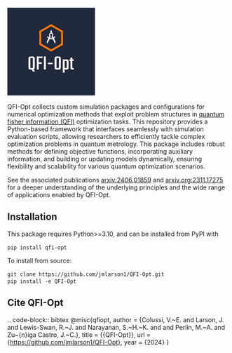 ![image info](./images/qfi-opt.png)

QFI-Opt collects custom simulation packages and configurations for numerical
optimization methods that exploit problem structures in 
[quantum fisher information (QFI)](https://en.wikipedia.org/wiki/Quantum_Fisher_information) 
optimization tasks. This repository provides a Python-based
framework that interfaces seamlessly with simulation evaluation scripts,
allowing researchers to efficiently tackle complex optimization problems in
quantum metrology. This package includes robust methods for defining objective
functions, incorporating auxiliary information, and building or updating models
dynamically, ensuring flexibility and scalability for various quantum
optimization scenarios.

See the associated publications [arxiv:2406.01859](arxiv:2406.01859) and [arxiv.org:2311.17275](https://arxiv.org/abs/2311.17275) for a
deeper understanding of the underlying principles and the wide range of
applications enabled by QFI-Opt.

## Installation

This package requires Python>=3.10, and can be installed from PyPI with
```
pip install qfi-opt
```
To install from source:
```
git clone https://github.com/jmlarson1/QFI-Opt.git
pip install -e QFI-Opt
```
## Cite QFI-Opt

.. code-block:: bibtex
  @misc{qfiopt,
    author = {Colussi, V.~E. and Larson, J. and Lewis-Swan, R.~J. and Narayanan, S.~H.~K. and  and Perlin, M.~A. and Zu\~{n}iga Castro, J.~C.},
    title  = {{QFI-Opt}},
    url    = {https://github.com/jmlarson1/QFI-Opt},
    year   = {2024}
  }
